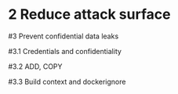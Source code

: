 # 2 Reduce attack surface

#3 Prevent confidential data leaks

#3.1 Credentials and confidentiality

#3.2 ADD, COPY

#3.3 Build context and dockerignore

